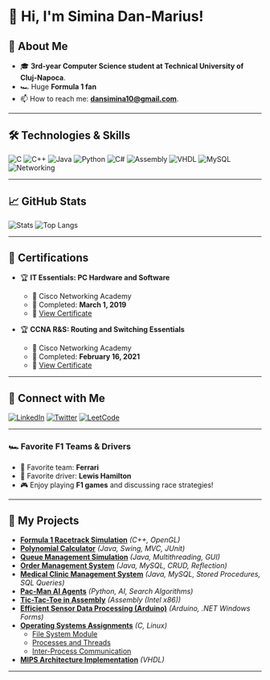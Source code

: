 # 👋 Hi, I'm Simina Dan-Marius!

## 🚀 About Me
- 🎓 **3rd-year Computer Science student at Technical University of Cluj-Napoca**.
- 🏎️ Huge **Formula 1 fan**
- 📫 How to reach me: **dansimina10@gmail.com**.

---

## 🛠️ Technologies & Skills
![C](https://img.shields.io/badge/C-A8B9CC?style=for-the-badge&logo=c&logoColor=white)
![C++](https://img.shields.io/badge/C++-00599C?style=for-the-badge&logo=cplusplus&logoColor=white)
![Java](https://img.shields.io/badge/Java-007396?style=for-the-badge&logo=openjdk&logoColor=white)
![Python](https://img.shields.io/badge/Python-3776AB?style=for-the-badge&logo=python&logoColor=white)
![C#](https://img.shields.io/badge/C%23-239120?style=for-the-badge&logo=csharp&logoColor=white)
![Assembly](https://img.shields.io/badge/Assembly-525252?style=for-the-badge&logo=assemblyscript&logoColor=white)
![VHDL](https://img.shields.io/badge/VHDL-FFA500?style=for-the-badge&logoColor=white)
![MySQL](https://img.shields.io/badge/MySQL-4479A1?style=for-the-badge&logo=mysql&logoColor=white)
![Networking](https://img.shields.io/badge/Networking-FF6F00?style=for-the-badge&logo=cisco&logoColor=white)

---

## 📈 GitHub Stats
![Stats](https://github-readme-stats.vercel.app/api?username=dansimina&show_icons=true&theme=radical)
![Top Langs](https://github-readme-stats.vercel.app/api/top-langs/?username=dansimina&layout=compact&theme=radical)

---

## 📜 Certifications

- 🏆 **IT Essentials: PC Hardware and Software**  
  - 🏫 Cisco Networking Academy  
  - 📅 Completed: **March 1, 2019**  
  - 🔗 [View Certificate](https://www.netacad.com/certificates?issuanceId=fd096404-eb60-4602-b378-7b520f5e305b)

- 🏆 **CCNA R&S: Routing and Switching Essentials**  
  - 🏫 Cisco Networking Academy  
  - 📅 Completed: **February 16, 2021**  
  - 🔗 [View Certificate](https://www.netacad.com/certificates?issuanceId=fd972dc2-37bc-4b45-8ca4-7cf77e5e8c99)


---

## 🔗 Connect with Me
[![LinkedIn](https://img.shields.io/badge/LinkedIn-0A66C2?style=for-the-badge&logo=linkedin&logoColor=white)](www.linkedin.com/in/dan-marius-simina-3b97242a3)
[![Twitter](https://img.shields.io/badge/Twitter-1DA1F2?style=for-the-badge&logo=twitter&logoColor=white)](https://x.com/SiminaDanMariu1)
[![LeetCode](https://img.shields.io/badge/LeetCode-FFA116?style=for-the-badge&logo=leetcode&logoColor=black)](https://leetcode.com/u/dansimina10/)

---

### 🏎️ Favorite F1 Teams & Drivers
- 🏁 Favorite team: **Ferrari**
- 🚀 Favorite driver: **Lewis Hamilton**
- 🎮 Enjoy playing **F1 games** and discussing race strategies!

---

## 📂 My Projects

- [**Formula 1 Racetrack Simulation**](https://github.com/dansimina/OpenGL-project) *(C++, OpenGL)*
- [**Polynomial Calculator**](https://github.com/dansimina/Fundamental-Programming-Techniques/tree/main/pt2024_30222_simina_dan-marius_assignment_1) *(Java, Swing, MVC, JUnit)*
- [**Queue Management Simulation**](https://github.com/dansimina/Fundamental-Programming-Techniques/tree/main/pt2024_30222_simina_dan-marius_assignment_2) *(Java, Multithreading, GUI)*
- [**Order Management System**](https://github.com/dansimina/Proiect_Baze_de_Date.git) *(Java, MySQL, CRUD, Reflection)*
- [**Medical Clinic Management System**](https://github.com/dansimina/Proiect_Baze_de_Date.git) *(Java, MySQL, Stored Procedures, SQL Queries)*
- [**Pac-Man AI Agents**](https://github.com/dansimina/Project_PacMan_AI/tree/main) *(Python, AI, Search Algorithms)*
- [**Tic-Tac-Toe in Assembly**](https://github.com/dansimina/Tic-Tac-Toe-Assembly.git) *(Assembly (Intel x86))*
- [**Efficient Sensor Data Processing (Arduino)**](https://github.com/dansimina/Efficient-sensor-data-processing-implementations-on-microcontrollers/tree/main) *(Arduino, .NET Windows Forms)*
- [**Operating Systems Assignments**](https://github.com/dansimina/Operating-Systems-Assignments) *(C, Linux)*
  - [File System Module](https://github.com/dansimina/Operating-Systems-Assignments/tree/main/a1)
  - [Processes and Threads](https://github.com/dansimina/Operating-Systems-Assignments/tree/main/a2)
  - [Inter-Process Communication](https://github.com/dansimina/Operating-Systems-Assignments/tree/main/a3)
- [**MIPS Architecture Implementation**](https://github.com/dansimina/MIPS-architecture) *(VHDL)*

---
